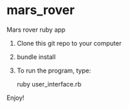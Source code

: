 mars_rover
==========

Mars rover ruby app

1) Clone this git repo to your computer  

2) bundle install  

3) To run the program, type:  
   
   ruby user_interface.rb

Enjoy! 
